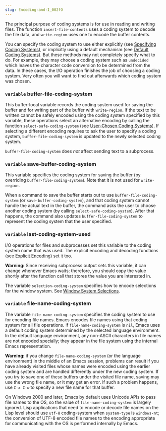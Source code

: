 ```yaml
---
slug: Encoding-and-I_002fO
---
```


The principal purpose of coding systems is for use in reading and writing files. The function `insert-file-contents` uses a coding system to decode the file data, and `write-region` uses one to encode the buffer contents.

You can specify the coding system to use either explicitly (see [Specifying Coding Systems](/docs/elisp/Specifying-Coding-Systems)), or implicitly using a default mechanism (see [Default Coding Systems](/docs/elisp/Default-Coding-Systems)). But these methods may not completely specify what to do. For example, they may choose a coding system such as `undecided` which leaves the character code conversion to be determined from the data. In these cases, the I/O operation finishes the job of choosing a coding system. Very often you will want to find out afterwards which coding system was chosen.

### <span className="tag variable">`variable`</span> **buffer-file-coding-system**

This buffer-local variable records the coding system used for saving the buffer and for writing part of the buffer with `write-region`. If the text to be written cannot be safely encoded using the coding system specified by this variable, these operations select an alternative encoding by calling the function `select-safe-coding-system` (see [User-Chosen Coding Systems](/docs/elisp/User_002dChosen-Coding-Systems)). If selecting a different encoding requires to ask the user to specify a coding system, `buffer-file-coding-system` is updated to the newly selected coding system.

`buffer-file-coding-system` does *not* affect sending text to a subprocess.

### <span className="tag variable">`variable`</span> **save-buffer-coding-system**

This variable specifies the coding system for saving the buffer (by overriding `buffer-file-coding-system`). Note that it is not used for `write-region`.

When a command to save the buffer starts out to use `buffer-file-coding-system` (or `save-buffer-coding-system`), and that coding system cannot handle the actual text in the buffer, the command asks the user to choose another coding system (by calling `select-safe-coding-system`). After that happens, the command also updates `buffer-file-coding-system` to represent the coding system that the user specified.

### <span className="tag variable">`variable`</span> **last-coding-system-used**

I/O operations for files and subprocesses set this variable to the coding system name that was used. The explicit encoding and decoding functions (see [Explicit Encoding](/docs/elisp/Explicit-Encoding)) set it too.

**Warning:** Since receiving subprocess output sets this variable, it can change whenever Emacs waits; therefore, you should copy the value shortly after the function call that stores the value you are interested in.

The variable `selection-coding-system` specifies how to encode selections for the window system. See [Window System Selections](/docs/elisp/Window-System-Selections).

### <span className="tag variable">`variable`</span> **file-name-coding-system**

The variable `file-name-coding-system` specifies the coding system to use for encoding file names. Emacs encodes file names using that coding system for all file operations. If `file-name-coding-system` is `nil`, Emacs uses a default coding system determined by the selected language environment. In the default language environment, any non-ASCII characters in file names are not encoded specially; they appear in the file system using the internal Emacs representation.

**Warning:** if you change `file-name-coding-system` (or the language environment) in the middle of an Emacs session, problems can result if you have already visited files whose names were encoded using the earlier coding system and are handled differently under the new coding system. If you try to save one of these buffers under the visited file name, saving may use the wrong file name, or it may get an error. If such a problem happens, use `C-x C-w` to specify a new file name for that buffer.

On Windows 2000 and later, Emacs by default uses Unicode APIs to pass file names to the OS, so the value of `file-name-coding-system` is largely ignored. Lisp applications that need to encode or decode file names on the Lisp level should use `utf-8` coding-system when `system-type` is `windows-nt`; the conversion of UTF-8 encoded file names to the encoding appropriate for communicating with the OS is performed internally by Emacs.
